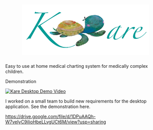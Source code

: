 <h1>
  <div align="center">
    <img src="logo.png" width="400px"</img> 
</div>
</h1>

Easy to use at home medical charting system for medically complex children.


Demonstration 

[![Kare Desktop Demo Video](//img.[youtube.com/vi/StTqXEQ2l-Y](https://youtube.com/embed/hgNUex33H38)/0.jpg)](//[www.youtube.com/watch?v=StTqXEQ2l-Y](https://youtube.com/embed/hgNUex33H38) "Kare Desktop Demo Video")

I worked on a small team to build new requirements for the desktop application. See the demonstration here. 

https://drive.google.com/file/d/1DPuAAQh-W7veIyC9ilioHbeLLvgUCt6M/view?usp=sharing
